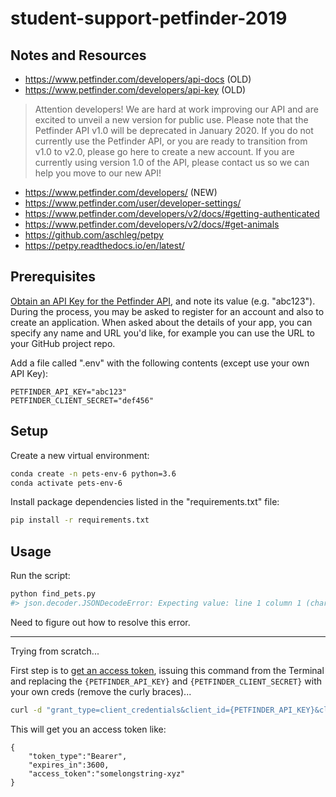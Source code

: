 # student-support-petfinder-2019

## Notes and Resources

  + https://www.petfinder.com/developers/api-docs (OLD)
  + https://www.petfinder.com/developers/api-key (OLD)

> Attention developers! We are hard at work improving our API and are excited to unveil a new version for public use. Please note that the Petfinder API v1.0 will be deprecated in January 2020. If you do not currently use the Petfinder API, or you are ready to transition from v1.0 to v2.0, please go here to create a new account. If you are currently using version 1.0 of the API, please contact us so we can help you move to our new API!

  + https://www.petfinder.com/developers/ (NEW)
  + https://www.petfinder.com/user/developer-settings/
  + https://www.petfinder.com/developers/v2/docs/#getting-authenticated
  + https://www.petfinder.com/developers/v2/docs/#get-animals
  + https://github.com/aschleg/petpy
  + https://petpy.readthedocs.io/en/latest/




## Prerequisites

[Obtain an API Key for the Petfinder API](https://www.petfinder.com/developers/), and note its value (e.g. "abc123"). During the process, you may be asked to register for an account and also to create an application. When asked about the details of your app, you can specify any name and URL you'd like, for example you can use the URL to your GitHub project repo.

Add a file called ".env" with the following contents (except use your own API Key):

    PETFINDER_API_KEY="abc123"
    PETFINDER_CLIENT_SECRET="def456"

## Setup

Create a new virtual environment:

```sh
conda create -n pets-env-6 python=3.6
conda activate pets-env-6
```

Install package dependencies listed in the "requirements.txt" file:

```sh
pip install -r requirements.txt
```

## Usage

Run the script:

```sh
python find_pets.py
#> json.decoder.JSONDecodeError: Expecting value: line 1 column 1 (char 0)
```

Need to figure out how to resolve this error.




















<hr>




Trying from scratch...

First step is to [get an access token](https://www.petfinder.com/developers/v2/docs/#getting-authenticated), issuing this command from the Terminal and replacing the `{PETFINDER_API_KEY}` and `{PETFINDER_CLIENT_SECRET}` with your own creds (remove the curly braces)...

```sh
curl -d "grant_type=client_credentials&client_id={PETFINDER_API_KEY}&client_secret={PETFINDER_CLIENT_SECRET}" https://api.petfinder.com/v2/oauth2/token
```

This will get you an access token like:

```
{
    "token_type":"Bearer",
    "expires_in":3600,
    "access_token":"somelongstring-xyz"
}
```
